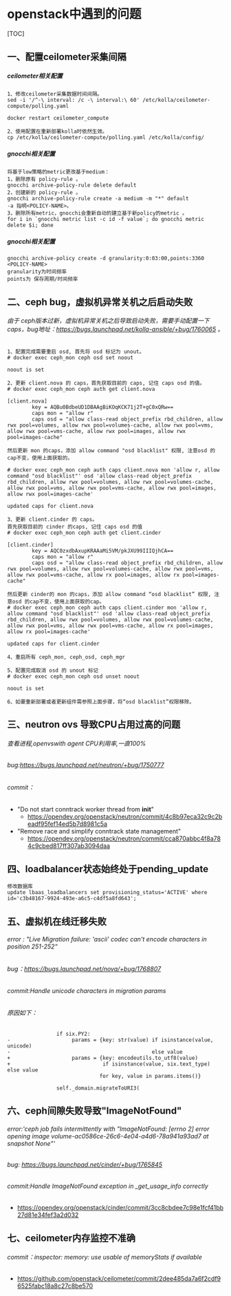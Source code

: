 # openstack中遇到的问题

[TOC]

## 一、配置ceilometer采集间隔

#####  ceilometer相关配置
```
1、修改ceilometer采集数据时间间隔。
sed -i '/^-\ interval: /c -\ interval:\ 60' /etc/kolla/ceilometer-compute/polling.yaml

docker restart ceilometer_compute

2、使用配置在重新部署kolla时依然生效。
cp /etc/kolla/ceilometer-compute/polling.yaml /etc/kolla/config/
```
##### gnocchi相关配置
```
将基于low策略的metric更改基于medium：
1，删除原有 policy-rule 。
gnocchi archive-policy-rule delete default
2，创建新的 policy-rule 。
gnocchi archive-policy-rule create -a medium -m "*" default
-a 指明<POLICY-NAME>。
3，删除所有metric，gnocchi会重新自动的建立基于新policy的metric 。
for i in `gnocchi metric list -c id -f value`; do gnocchi metric delete $i; done
```
##### gnocchi相关配置
```
gnocchi archive-policy create -d granularity:0:03:00,points:3360 <POLICY-NAME>
granularity为时间频率
points为 保存周期/时间频率
```

## 二、ceph bug，虚拟机异常关机之后启动失败
######  由于 ceph版本过新，虚拟机异常关机之后导致启动失败，需要手动配置一下 caps，bug地址：https://bugs.launchpad.net/kolla-ansible/+bug/1760065 。
```
1、配置完成需要重启 osd, 首先将 osd 标记为 unout。
# docker exec ceph_mon ceph osd set noout

noout is set

2、更新 client.nova 的 caps，首先获取目前的 caps, 记住 caps osd 的值。
# docker exec ceph_mon ceph auth get client.nova

[client.nova]
        key = AQBu0BdbeUD1DBAAgBiKOqKCK71j2T+gC0xQRw==
        caps mon = "allow r"
        caps osd = "allow class-read object_prefix rbd_children, allow rwx pool=volumes, allow rwx pool=volumes-cache, allow rwx pool=vms, allow rwx pool=vms-cache, allow rwx pool=images, allow rwx pool=images-cache"

然后更新 mon 的caps，添加 allow command "osd blacklist" 权限, 注意osd 的cap不变，使用上面获取的。

# docker exec ceph_mon ceph auth caps client.nova mon 'allow r, allow command "osd blacklist"' osd 'allow class-read object_prefix rbd_children, allow rwx pool=volumes, allow rwx pool=volumes-cache, allow rwx pool=vms, allow rwx pool=vms-cache, allow rwx pool=images, allow rwx pool=images-cache'

updated caps for client.nova

3、更新 client.cinder 的 caps。
首先获取目前的 cinder 的caps, 记住 caps osd 的值
# docker exec ceph_mon ceph auth get client.cinder

[client.cinder]
        key = AQC0zxdbAxupKRAAaMi5VM/pkJXU99IIIQjhCA==
        caps mon = "allow r"
        caps osd = "allow class-read object_prefix rbd_children, allow rwx pool=volumes, allow rwx pool=volumes-cache, allow rwx pool=vms, allow rwx pool=vms-cache, allow rx pool=images, allow rx pool=images-cache"

然后更新 cinder的 mon 的caps，添加 allow command “osd blacklist” 权限, 注意osd 的cap不变，使用上面获取的cap。
# docker exec ceph_mon ceph auth caps client.cinder mon 'allow r, allow command "osd blacklist"' osd 'allow class-read object_prefix rbd_children, allow rwx pool=volumes, allow rwx pool=volumes-cache, allow rwx pool=vms, allow rwx pool=vms-cache, allow rx pool=images, allow rx pool=images-cache'

updated caps for client.cinder

4、重启所有 ceph_mon, ceph_osd, ceph_mgr

5、配置完成取消 osd 的 unout 标记
# docker exec ceph_mon ceph osd unset noout

noout is set

6、如要重新部署或者更新组件需参照上面步骤，将“osd blacklist”权限移除。
```
## 三、neutron ovs 导致CPU占用过高的问题
###### 查看进程,openvswith agent CPU利用率,一直100%
###### bug:https://bugs.launchpad.net/neutron/+bug/1750777
###### commit：
* "Do not start conntrack worker thread from __init__"
	* https://opendev.org/openstack/neutron/commit/4c8b97eca32c9c2beadf95fef14ed5b7d8981c5a
* "Remove race and simplify conntrack state management"
	* https://opendev.org/openstack/neutron/commit/cca870abbc4f8a784c9cbed817ff307ab3094daa

## 四、loadbalancer状态始终处于pending_update
```
修改数据库
update lbaas_loadbalancers set provisioning_status='ACTIVE' where id='c3b48167-9924-493e-a6c5-c4df5a8fd643';
```

## 五、虚拟机在线迁移失败
###### error : "Live Migration failure: 'ascii' codec can't encode characters in position 251-252“
###### bug：https://bugs.launchpad.net/nova/+bug/1768807
###### commit:Handle unicode characters in migration params
###### 原因如下：

```
                if six.PY2:
-                    params = {key: str(value) if isinstance(value, unicode)
-                                              else value
+                    params = {key: encodeutils.to_utf8(value)
+                              if isinstance(value, six.text_type) else value
                              for key, value in params.items()}

                self._domain.migrateToURI3(
```

## 六、ceph间隙失败导致"ImageNotFound"
###### error:'ceph job fails intermittently with "ImageNotFound: [errno 2] error opening image volume-ac0586ce-26c6-4e04-a4d6-78a941a93ad7 at snapshot None"'
###### bug: https://bugs.launchpad.net/cinder/+bug/1765845
###### commit:Handle ImageNotFound exception in _get_usage_info correctly
* https://opendev.org/openstack/cinder/commit/3cc8cbdee7c98e1fcf41bb27d81e34fef3a2d032

## 七、ceilometer内存监控不准确
###### commit：inspector: memory: use usable of memoryStats if available
* https://github.com/openstack/ceilometer/commit/2dee485da7a6f2cdf96525fabc18a8c27c8be570



